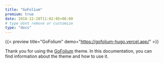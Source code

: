 ```yaml
---
title: "GoFolium"
premium: true
date: 2018-12-28T11:02:05+06:00
# type dont remove or customize
type: "docs"
---
```


{{< preview title="GoFolium" demo="https://gofolium-hugo.vercel.app/" >}}

Thank you for using the [GoFolium](https://gethugothemes.com/products/gofolium/) theme. In this documentation, you can find information about the theme and how to use it.
